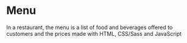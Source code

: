 # Menu

In a restaurant, the menu is a list of food and beverages offered to customers and the prices made with HTML, CSS/Sass and JavaScript
